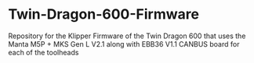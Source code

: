 # Twin-Dragon-600-Firmware
Repository for the Klipper Firmware of the Twin Dragon 600 that uses the Manta M5P + MKS Gen L V2.1 along with EBB36 V1.1 CANBUS board for each of the toolheads
